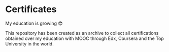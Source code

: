 # Certificates
My education is growing 😎

This repository has been created as an archive to collect all certifications obtained over my education with MOOC through Edx, Coursera and the Top University in the world.
